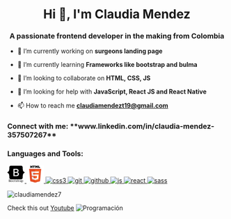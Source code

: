 <h1 align="center">Hi 👋, I'm Claudia Mendez</h1>
<h3 align="center">A passionate frontend developer in the making from Colombia</h3>

- 🔭 I’m currently working on **surgeons landing page**

- 🌱 I’m currently learning **Frameworks like bootstrap and bulma**

- 👯 I’m looking to collaborate on **HTML, CSS, JS**

- 🤝 I’m looking for help with **JavaScript, React JS and React Native**

- 📫 How to reach me **claudiamendezt19@gmail.com**

<h3 align="left">Connect with me: **www.linkedin.com/in/claudia-mendez-357507267** </h3>
<p align="left">
</p>

<h3 align="left">Languages and Tools:</h3>
<p align="left"> <a href="https://getbootstrap.com" target="_blank" rel="noreferrer"> <img src="https://raw.githubusercontent.com/devicons/devicon/master/icons/bootstrap/bootstrap-plain-wordmark.svg" alt="bootstrap" width="40" height="40"/> </a> <a href="https://www.w3.org/html/" target="_blank" rel="noreferrer"> <img src="https://raw.githubusercontent.com/devicons/devicon/master/icons/html5/html5-original-wordmark.svg" alt="html5" width="40" height="40"/> <img src="https://cdn.jsdelivr.net/gh/devicons/devicon/icons/css3/css3-original.svg" alt="css3" width="40" height="40" /> <img src="https://cdn.jsdelivr.net/gh/devicons/devicon/icons/git/git-original.svg" alt="git" width="40" height="40"/> 
  <img src="https://cdn.jsdelivr.net/gh/devicons/devicon/icons/github/github-original-wordmark.svg" alt="github" width="40" height="40" /> 
  <img src="https://cdn.jsdelivr.net/gh/devicons/devicon/icons/javascript/javascript-original.svg" alt="js" width="40" height="40" />
  <img src="https://cdn.jsdelivr.net/gh/devicons/devicon/icons/react/react-original-wordmark.svg" alt="react" width="40" height="40" />
  <img src="https://cdn.jsdelivr.net/gh/devicons/devicon/icons/sass/sass-original.svg" alt="sass" width="40" height="40" /> </a> </p> 

<p><img align="center" src="https://github-readme-stats.vercel.app/api/top-langs?username=claudiamendez7&show_icons=true&locale=en&layout=compact" alt="claudiamendez7" /></p>

Check this out [Youtube](https://youtu.be/6Q21YZ06F_I)
![Programación](https://media.gcflearnfree.org/content/5c2cc560ff2bfb109854faca_01_02_2019/comandos%20de%20programacion_IMG.png)
